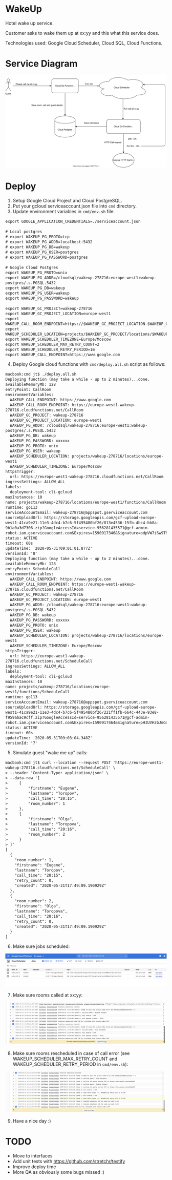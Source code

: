 # WakeUp

Hotel wake up service.

Customer asks to wake them up at xx:yy and this what this service does.

Technologies used: Google Cloud Scheduler, Cloud SQL, Cloud Functions.

# Service Diagram

![](images/diagram.svg)

# Deploy

1. Setup Google Cloud Project and Cloud PostgreSQL.
2. Put your gcloud serviceaccount.json file into `cmd` directory.
3. Update environment variables in `cmd/env.sh` file:

```
export GOOGLE_APPLICATION_CREDENTIALS=./serviceaccount.json

# Local postgres
# export WAKEUP_PG_PROTO=tcp
# export WAKEUP_PG_ADDR=localhost:5432
# export WAKEUP_PG_DB=wakeup
# export WAKEUP_PG_USER=postgres
# export WAKEUP_PG_PASSWORD=postgres

# Google Cloud Postgres
export WAKEUP_PG_PROTO=unix
export WAKEUP_PG_ADDR=/cloudsql/wakeup-278716:europe-west1:wakeup-postgres/.s.PGSQL.5432
export WAKEUP_PG_DB=wakeup
export WAKEUP_PG_USER=wakeup
export WAKEUP_PG_PASSWORD=wakeup

export WAKEUP_GC_PROJECT=wakeup-278716
export WAKEUP_GC_PROJECT_LOCATION=europe-west1
export WAKEUP_CALL_ROOM_ENDPOINT=https://$WAKEUP_GC_PROJECT_LOCATION-$WAKEUP_GC_PROJECT.cloudfunctions.net/CallRoom
export WAKEUP_SCHEDULER_LOCATION=projects/$WAKEUP_GC_PROJECT/locations/$WAKEUP_GC_PROJECT_LOCATION
export WAKEUP_SCHEDULER_TIMEZONE=Europe/Moscow
export WAKEUP_SCHEDULER_MAX_RETRY_COUNT=2
export WAKEUP_SCHEDULER_RETRY_PERIOD=1m
export WAKEUP_CALL_ENDPOINT=https://www.google.com
```

4. Deploy Google cloud functions with `cmd/deploy.all.sh` script as follows:

```
macbook:cmd jt$ ./deploy.all.sh
Deploying function (may take a while - up to 2 minutes)...done.
availableMemoryMb: 128
entryPoint: CallRoom
environmentVariables:
  WAKEUP_CALL_ENDPOINT: https://www.google.com
  WAKEUP_CALL_ROOM_ENDPOINT: https://europe-west1-wakeup-278716.cloudfunctions.net/CallRoom
  WAKEUP_GC_PROJECT: wakeup-278716
  WAKEUP_GC_PROJECT_LOCATION: europe-west1
  WAKEUP_PG_ADDR: /cloudsql/wakeup-278716:europe-west1:wakeup-postgres/.s.PGSQL.5432
  WAKEUP_PG_DB: wakeup
  WAKEUP_PG_PASSWORD: xxxxxx
  WAKEUP_PG_PROTO: unix
  WAKEUP_PG_USER: wakeup
  WAKEUP_SCHEDULER_LOCATION: projects/wakeup-278716/locations/europe-west1
  WAKEUP_SCHEDULER_TIMEZONE: Europe/Moscow
httpsTrigger:
  url: https://europe-west1-wakeup-278716.cloudfunctions.net/CallRoom
ingressSettings: ALLOW_ALL
labels:
  deployment-tool: cli-gcloud
maxInstances: 10
name: projects/wakeup-278716/locations/europe-west1/functions/CallRoom
runtime: go113
serviceAccountEmail: wakeup-278716@appspot.gserviceaccount.com
sourceUploadUrl: https://storage.googleapis.com/gcf-upload-europe-west1-41ca9e21-11e3-4dc4-b7c6-5f495480bf26/813e4536-15fb-4bc4-bb8a-9b1a0a3d7306.zip?GoogleAccessId=service-956281435571@gcf-admin-robot.iam.gserviceaccount.com&Expires=1590917346&Signature=odpVW7iSw9TNgi8H0qR2OpJxqs%2Bgn3Rv2fJJ2AOHEBNtH5F6GEHwJNaO%2BhUez%2BHSzwwBS2OjIeWm5F%2BcDXO8Wz0k36QU4gq75omqAgzgRHUN4pp3EFUJBUICX99VawBcRZK6TNwQl4L5s6L8XWS86UWEizP7ObuCZ7YARU5eVeqVpM%2F4OVNf%2FDgGGXvnI7AL%2FyDit3u24ZIrlGiJN0zyO5SydRUnvaRKGS7sfLgQ2hMSXgR1mjpwaCqVZIk810WoYh%2BCzUqaC7Ij%2BZqRv1vgNcJdJHvEy%2FW72lIKaCIto0MerEScu3Icy6OCN%2BccGWLbQAvjhX8QZFlBuQxn9ggdSw%3D%3D
status: ACTIVE
timeout: 60s
updateTime: '2020-05-31T09:01:01.877Z'
versionId: '8'
Deploying function (may take a while - up to 2 minutes)...done.
availableMemoryMb: 128
entryPoint: ScheduleCall
environmentVariables:
  WAKEUP_CALL_ENDPOINT: https://www.google.com
  WAKEUP_CALL_ROOM_ENDPOINT: https://europe-west1-wakeup-278716.cloudfunctions.net/CallRoom
  WAKEUP_GC_PROJECT: wakeup-278716
  WAKEUP_GC_PROJECT_LOCATION: europe-west1
  WAKEUP_PG_ADDR: /cloudsql/wakeup-278716:europe-west1:wakeup-postgres/.s.PGSQL.5432
  WAKEUP_PG_DB: wakeup
  WAKEUP_PG_PASSWORD: xxxxxx
  WAKEUP_PG_PROTO: unix
  WAKEUP_PG_USER: wakeup
  WAKEUP_SCHEDULER_LOCATION: projects/wakeup-278716/locations/europe-west1
  WAKEUP_SCHEDULER_TIMEZONE: Europe/Moscow
httpsTrigger:
  url: https://europe-west1-wakeup-278716.cloudfunctions.net/ScheduleCall
ingressSettings: ALLOW_ALL
labels:
  deployment-tool: cli-gcloud
maxInstances: 10
name: projects/wakeup-278716/locations/europe-west1/functions/ScheduleCall
runtime: go113
serviceAccountEmail: wakeup-278716@appspot.gserviceaccount.com
sourceUploadUrl: https://storage.googleapis.com/gcf-upload-europe-west1-41ca9e21-11e3-4dc4-b7c6-5f495480bf26/221ff1fb-664c-443e-93e8-f959abac9cff.zip?GoogleAccessId=service-956281435571@gcf-admin-robot.iam.gserviceaccount.com&Expires=1590917464&Signature=pHIUVHzbJmGUEnVm121bdkftd7J8nwBpM66ICzVaDRWVXxCpFIkP7CrLApO2KeDS%2F0TD%2F1AYjFZ%2F5Hh3S8vgv8mdLzGoSA93FCr%2FUBFlwQ4vQW2ExTkv%2B2948nzKdocJXLOMXm7%2FeNQaNhaieQg%2BaLlK2QnUnAeQLsZMnYaPxQ3YoszVb4Q0gGdMfvUAVCGzQymtXQ%2FwprCqg3XsGSwcWStyzKNSUyjN7smNxGTOKki8yBHp2N6WTER0K93LRhxI9TvVxv3XL0OAkaKRzgQEsvGO7KlK14M6UtssxB71edMPpYpLZi%2BwkrowQS6kvEBFbEv5ZOyTDnYRVdiyO7jEUg%3D%3D
status: ACTIVE
timeout: 60s
updateTime: '2020-05-31T09:03:04.348Z'
versionId: '7'
```

5. Simulate guest "wake me up" calls:

```
macbook:cmd jt$ curl --location --request POST 'https://europe-west1-wakeup-278716.cloudfunctions.net/ScheduleCall' \
> --header 'Content-Type: application/json' \
> --data-raw '[
>     {
>         "firstname": "Eugene",
>         "lastname": "Toropov",
>         "call_time": "20:15",
>         "room_number": 1
>     },
>     {
>         "firstname": "Olga",
>         "lastname": "Toropova",
>         "call_time": "20:16",
>         "room_number": 2
>     }
> ]'
[
  {
    "room_number": 1,
    "firstname": "Eugene",
    "lastname": "Toropov",
    "call_time": "20:15",
    "retry_count": 0,
    "created": "2020-05-31T17:49:09.190929Z"
  },
  {
    "room_number": 2,
    "firstname": "Olga",
    "lastname": "Toropova",
    "call_time": "20:16",
    "retry_count": 0,
    "created": "2020-05-31T17:49:09.190929Z"
  }
]
```

6. Make sure jobs scheduled:

![](images/jobs.png)

7. Make sure rooms called at xx:yy:

![](images/calls.png)

8. Make sure rooms rescheduled in case of call error (see WAKEUP_SCHEDULER_MAX_RETRY_COUNT and WAKEUP_SCHEDULER_RETRY_PERIOD in `cmd/env.sh`):

![](images/retry.png)

9. Have a nice day :)

# TODO

- Move to interfaces
- Add unit tests with https://github.com/stretchr/testify
- Improve deploy time
- More QA as obviously some bugs missed :)
